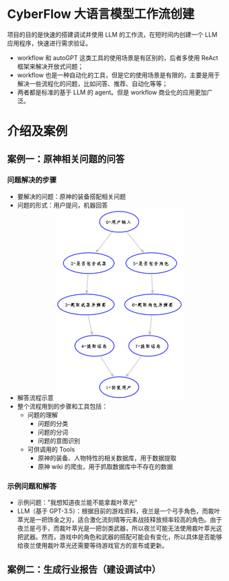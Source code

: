 # CyberFlow 大语言模型工作流创建

项目的目的是快速的搭建调试并使用 LLM 的工作流，在短时间内创建一个 LLM 应用程序，快速进行需求验证。
- workflow 和 autoGPT 这类工具的使用场景是有区别的，后者多使用 ReAct 框架来解决开放式问题；
- workflow 也是一种自动化的工具，但是它的使用场景是有限的，主要是用于解决一些流程化的问题，比如问答、推荐、自动化等等；
- 两者都是标准的基于 LLM 的 agent。但是 workflow 商业化的应用更加广泛。

# 介绍及案例

## 案例一：原神相关问题的问答

### 问题解决的步骤
- 要解决的问题：原神的装备搭配相关问题
- 问题的形式：用户提问，机器回答
- 解答流程示意 ![workflow 流程](./cases/genshin_impact_question/dag.gv.png)
- 整个流程用到的步骤和工具包括：
  - 问题的理解
    - 问题的分类
    - 问题的分词
    - 问题的意图识别
  - 可供调用的 Tools
    - 原神的装备、人物特性的相关数据库，用于数据提取
    - 原神 wiki 的爬虫，用于抓取数据库中不存在的数据

### 示例问题和解答
- 示例问题："我想知道夜兰能不能拿裁叶萃光"
- LLM（基于 GPT-3.5）：根据目前的游戏资料，夜兰是一个弓手角色，而裁叶萃光是一把饰金之刃，适合激化流刻晴等元素战技释放频率较高的角色。由于夜兰是弓手，而裁叶萃光是一把剑类武器，所以夜兰可能无法使用裁叶萃光这把武器。然而，游戏中的角色和武器的搭配可能会有变化，所以具体是否能够给夜兰使用裁叶萃光还需要等待游戏官方的宣布或更新。

## 案例二：生成行业报告（建设调试中）